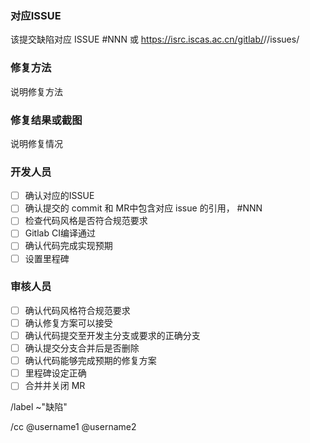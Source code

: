 
### 对应ISSUE

该提交缺陷对应 ISSUE #NNN 或 https://isrc.iscas.ac.cn/gitlab/<groupname>/<projectname>/issues/<xxx>

### 修复方法

说明修复方法

### 修复结果或截图

说明修复情况


### 开发人员

- [ ] 确认对应的ISSUE
- [ ] 确认提交的 commit 和 MR中包含对应 issue 的引用， #NNN
- [ ] 检查代码风格是否符合规范要求
- [ ] Gitlab CI编译通过
- [ ] 确认代码完成实现预期
- [ ] 设置里程碑

### 审核人员

- [ ] 确认代码风格符合规范要求
- [ ] 确认修复方案可以接受
- [ ] 确认代码提交至开发主分支或要求的正确分支
- [ ] 确认提交分支合并后是否删除
- [ ] 确认代码能够完成预期的修复方案
- [ ] 里程碑设定正确
- [ ] 合并并关闭 MR

/label ~"缺陷"

/cc @username1  @username2

